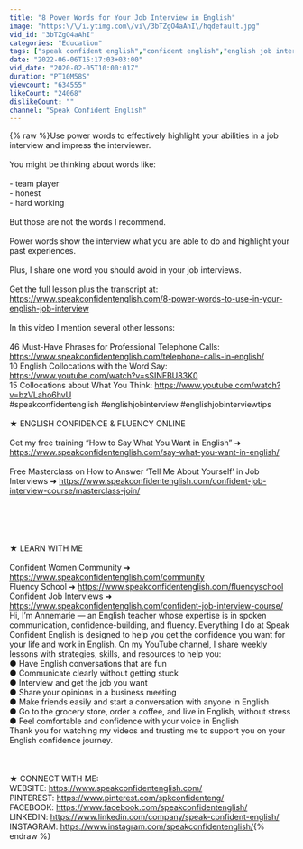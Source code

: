 ```yaml
---
title: "8 Power Words for Your Job Interview in English"
image: "https:\/\/i.ytimg.com\/vi\/3bTZgO4aAhI\/hqdefault.jpg"
vid_id: "3bTZgO4aAhI"
categories: "Education"
tags: ["speak confident english","confident english","english job interview"]
date: "2022-06-06T15:17:03+03:00"
vid_date: "2020-02-05T10:00:01Z"
duration: "PT10M58S"
viewcount: "634555"
likeCount: "24068"
dislikeCount: ""
channel: "Speak Confident English"
---
```

{% raw %}Use power words to effectively highlight your abilities in a job interview and impress the interviewer.<br /><br />You might be thinking about words like:<br /><br />- team player<br />- honest<br />- hard working<br /><br />But those are not the words I recommend. <br /><br />Power words show the interview what you are able to do and highlight your past experiences. <br /><br />Plus, I share one word you should avoid in your job interviews.<br /><br />Get the full lesson plus the transcript at: <a rel="nofollow" target="blank" href="https://www.speakconfidentenglish.com/8-power-words-to-use-in-your-english-job-interview">https://www.speakconfidentenglish.com/8-power-words-to-use-in-your-english-job-interview</a><br /><br />In this video I mention several other lessons:<br /><br />46 Must-Have Phrases for Professional Telephone Calls: <a rel="nofollow" target="blank" href="https://www.speakconfidentenglish.com/telephone-calls-in-english/">https://www.speakconfidentenglish.com/telephone-calls-in-english/</a><br />10 English Collocations with the Word Say: <a rel="nofollow" target="blank" href="https://www.youtube.com/watch?v=sSINFBU83K0">https://www.youtube.com/watch?v=sSINFBU83K0</a><br />15 Collocations about What You Think: <a rel="nofollow" target="blank" href="https://www.youtube.com/watch?v=bzVLaho6hvU">https://www.youtube.com/watch?v=bzVLaho6hvU</a><br />#speakconfidentenglish #englishjobinterview #englishjobinterviewtips<br /><br />★ ENGLISH CONFIDENCE &amp; FLUENCY ONLINE<br /><br />Get my free training “How to Say What You Want in English” ➜ <a rel="nofollow" target="blank" href="https://www.speakconfidentenglish.com/say-what-you-want-in-english/">https://www.speakconfidentenglish.com/say-what-you-want-in-english/</a><br /><br />Free Masterclass on How to Answer ‘Tell Me About Yourself’ in Job Interviews ➜ <a rel="nofollow" target="blank" href="https://www.speakconfidentenglish.com/confident-job-interview-course/masterclass-join/">https://www.speakconfidentenglish.com/confident-job-interview-course/masterclass-join/</a><br /><br /><br /><br /><br /><br />★ LEARN WITH ME<br /><br />Confident Women Community ➜ <a rel="nofollow" target="blank" href="https://www.speakconfidentenglish.com/community">https://www.speakconfidentenglish.com/community</a><br />Fluency School ➜ <a rel="nofollow" target="blank" href="https://www.speakconfidentenglish.com/fluencyschool">https://www.speakconfidentenglish.com/fluencyschool</a><br />Confident Job Interviews ➜ <a rel="nofollow" target="blank" href="https://www.speakconfidentenglish.com/confident-job-interview-course/">https://www.speakconfidentenglish.com/confident-job-interview-course/</a><br />Hi, I’m Annemarie — an English teacher whose expertise is in spoken communication, confidence-building, and fluency. Everything I do at Speak Confident English is designed to help you get the confidence you want for your life and work in English. On my YouTube channel, I share weekly lessons with strategies, skills, and resources to help you:<br />● Have English conversations that are fun<br />● Communicate clearly without getting stuck<br />● Interview and get the job you want<br />● Share your opinions in a business meeting<br />● Make friends easily and start a conversation with anyone in English <br />● Go to the grocery store, order a coffee, and live in English, without stress<br />● Feel comfortable and confidence with your voice in English<br />Thank you for watching my videos and trusting me to support you on your English confidence journey.<br /><br /><br /><br />★ CONNECT WITH ME: <br />WEBSITE: <a rel="nofollow" target="blank" href="https://www.speakconfidentenglish.com/">https://www.speakconfidentenglish.com/</a><br />PINTEREST: <a rel="nofollow" target="blank" href="https://www.pinterest.com/spkconfidenteng/">https://www.pinterest.com/spkconfidenteng/</a><br />FACEBOOK: <a rel="nofollow" target="blank" href="https://www.facebook.com/speakconfidentenglish/">https://www.facebook.com/speakconfidentenglish/</a><br />LINKEDIN: <a rel="nofollow" target="blank" href="https://www.linkedin.com/company/speak-confident-english/">https://www.linkedin.com/company/speak-confident-english/</a><br />INSTAGRAM: <a rel="nofollow" target="blank" href="https://www.instagram.com/speakconfidentenglish/">https://www.instagram.com/speakconfidentenglish/</a>{% endraw %}
